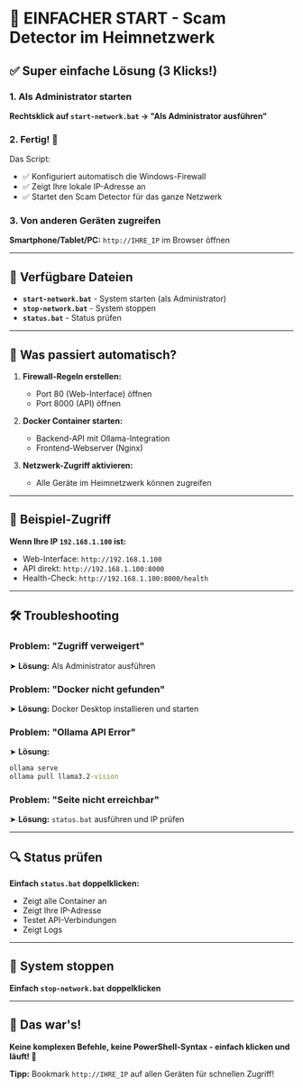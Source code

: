 # 🚀 EINFACHER START - Scam Detector im Heimnetzwerk

## ✅ Super einfache Lösung (3 Klicks!)

### 1. Als Administrator starten
**Rechtsklick auf `start-network.bat` → "Als Administrator ausführen"**

### 2. Fertig! 🎉
Das Script:
- ✅ Konfiguriert automatisch die Windows-Firewall
- ✅ Zeigt Ihre lokale IP-Adresse an
- ✅ Startet den Scam Detector für das ganze Netzwerk

### 3. Von anderen Geräten zugreifen
**Smartphone/Tablet/PC:** `http://IHRE_IP` im Browser öffnen

---

## 📁 Verfügbare Dateien

- **`start-network.bat`** - System starten (als Administrator)
- **`stop-network.bat`** - System stoppen  
- **`status.bat`** - Status prüfen

---

## 🔧 Was passiert automatisch?

1. **Firewall-Regeln erstellen:**
   - Port 80 (Web-Interface) öffnen
   - Port 8000 (API) öffnen

2. **Docker Container starten:**
   - Backend-API mit Ollama-Integration
   - Frontend-Webserver (Nginx)

3. **Netzwerk-Zugriff aktivieren:**
   - Alle Geräte im Heimnetzwerk können zugreifen

---

## 📱 Beispiel-Zugriff

**Wenn Ihre IP `192.168.1.100` ist:**
- Web-Interface: `http://192.168.1.100`
- API direkt: `http://192.168.1.100:8000`
- Health-Check: `http://192.168.1.100:8000/health`

---

## 🛠️ Troubleshooting

### Problem: "Zugriff verweigert"
➤ **Lösung:** Als Administrator ausführen

### Problem: "Docker nicht gefunden"  
➤ **Lösung:** Docker Desktop installieren und starten

### Problem: "Ollama API Error"
➤ **Lösung:** 
```cmd
ollama serve
ollama pull llama3.2-vision
```

### Problem: "Seite nicht erreichbar"
➤ **Lösung:** `status.bat` ausführen und IP prüfen

---

## 🔍 Status prüfen

**Einfach `status.bat` doppelklicken:**
- Zeigt alle Container an
- Zeigt Ihre IP-Adresse
- Testet API-Verbindungen
- Zeigt Logs

---

## 🛑 System stoppen

**Einfach `stop-network.bat` doppelklicken**

---

## 🎯 Das war's!

**Keine komplexen Befehle, keine PowerShell-Syntax - einfach klicken und läuft! 🚀**

**Tipp:** Bookmark `http://IHRE_IP` auf allen Geräten für schnellen Zugriff!
